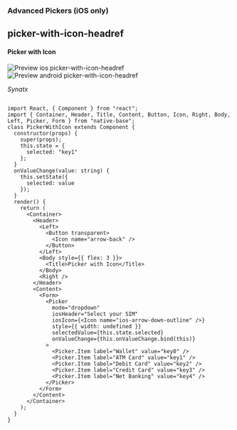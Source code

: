 ### Advanced Pickers (iOS only)
## picker-with-icon-headref
#### Picker with Icon

![Preview ios picker-with-icon-headref](https://github.com/GeekyAnts/NativeBase-KitchenSink/raw/v2.5.0/screenshots/ios/picker-with-icon.gif)
![Preview android picker-with-icon-headref](https://github.com/GeekyAnts/NativeBase-KitchenSink/raw/v2.5.0/screenshots/android/picker.gif)

*Synatx*

<pre class="line-numbers"><code class="language-jsx">
import React, { Component } from "react";
import { Container, Header, Title, Content, Button, Icon, Right, Body, Left, Picker, Form } from "native-base";
class PickerWithIcon extends Component {
  constructor(props) {
    super(props);
    this.state = {
      selected: "key1"
    };
  }
  onValueChange(value: string) {
    this.setState({
      selected: value
    });
  }
  render() {
    return (
      &lt;Container>
        &lt;Header>
          &lt;Left>
            &lt;Button transparent>
              &lt;Icon name="arrow-back" />
            &lt;/Button>
          &lt;/Left>
          &lt;Body style=&#123;{ flex: 3 }}>
            &lt;Title>Picker with Icon&lt;/Title>
          &lt;/Body>
          &lt;Right />
        &lt;/Header>
        &lt;Content>
          &lt;Form>
            &lt;Picker
              mode="dropdown"
              iosHeader="Select your SIM"
              iosIcon={&lt;Icon name="ios-arrow-down-outline" />}
              style=&#123;{ width: undefined }}
              selectedValue={this.state.selected}
              onValueChange={this.onValueChange.bind(this)}
            >
              &lt;Picker.Item label="Wallet" value="key0" />
              &lt;Picker.Item label="ATM Card" value="key1" />
              &lt;Picker.Item label="Debit Card" value="key2" />
              &lt;Picker.Item label="Credit Card" value="key3" />
              &lt;Picker.Item label="Net Banking" value="key4" />
            &lt;/Picker>
          &lt;/Form>
        &lt;/Content>
      &lt;/Container>
    );
  }
}</code></pre><br />
